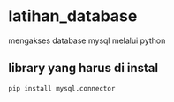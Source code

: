 # latihan_database
mengakses database mysql melalui python
## library yang harus di instal
``pip install mysql.connector``

